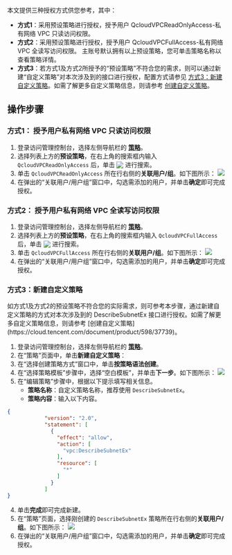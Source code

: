 
本文提供三种授权方式供您参考，其中：
- **方式1**：采用预设策略进行授权，授予用户 QcloudVPCReadOnlyAccess-私有网络 VPC 只读访问权限。
- **方式2**：采用预设策略进行授权，授予用户 QcloudVPCFullAccess-私有网络 VPC 全读写访问权限。
主账号默认拥有以上预设策略，您可单击策略名称以查看策略详情。
- **方式3**：若方式1及方式2所授予的“预设策略”不符合您的需求，则可以通过新建“自定义策略”对本次涉及到的接口进行授权，配置方式请参见 [方式3：新建自定义策略](#type3)。如需了解更多自定义策略信息，则请参考 [创建自定义策略](https://cloud.tencent.com/document/product/598/37739)。

## 操作步骤

### 方式1： 授予用户私有网络 VPC 只读访问权限
1. 登录访问管理控制台，选择左侧导航栏的 **[策略](https://console.cloud.tencent.com/cam/policy)**。
2. 选择列表上方的**预设策略**，在右上角的搜索框内输入 `QcloudVPCReadOnlyAccess` 后，单击 <img src="https://main.qcloudimg.com/raw/bc0a065148f0e50a739e17f4f238ae37.png" style="margin:-3px 0px"> 进行搜索。
3. 单击 `QcloudVPCReadOnlyAccess` 所在行右侧的**关联用户/组**。如下图所示：
![](https://main.qcloudimg.com/raw/4e92e7a1f1266b7e9d5901a3bd3205ad.png)
4. 在弹出的“关联用户/用户组”窗口中，勾选需添加的用户，并单击**确定**即可完成授权。

### 方式2： 授予用户私有网络 VPC 全读写访问权限
1. 登录访问管理控制台，选择左侧导航栏的 **[策略](https://console.cloud.tencent.com/cam/policy)**。
2. 选择列表上方的**预设策略**，在右上角的搜索框内输入 `QcloudVPCFullAccess` 后，单击 <img src="https://main.qcloudimg.com/raw/bc0a065148f0e50a739e17f4f238ae37.png" style="margin:-3px 0px"> 进行搜索。
3. 单击 `QcloudVPCFullAccess` 所在行右侧的**关联用户/组**。如下图所示：
![](https://main.qcloudimg.com/raw/3785b599b78659f23da6e8ec66d66007.png)
4. 在弹出的“关联用户/用户组”窗口中，勾选需添加的用户，并单击**确定**即可完成授权。

### 方式3：新建自定义策略[](id:type3)

<dx-alert infotype="explain" title="">
如方式1及方式2的预设策略不符合您的实际需求，则可参考本步骤，通过新建自定义策略的方式对本次涉及到的 DescribeSubnetEx 接口进行授权。如需了解更多自定义策略信息，则请参考 [创建自定义策略](https://cloud.tencent.com/document/product/598/37739)。
</dx-alert>



1. 登录访问管理控制台，选择左侧导航栏的 **[策略](https://console.cloud.tencent.com/cam/policy)**。
2. 在“策略”页面中，单击**新建自定义策略**：
 1. 在“选择创建策略方式”窗口中，单击**按策略语法创建**。
 2. 在“选择策略模板”步骤中，选择“空白模板”，并单击**下一步**。如下图所示：
![](https://main.qcloudimg.com/raw/f173f35fae6e87849ba72f00941156ea.png)
 3. 在“编辑策略”步骤中，根据以下提示填写相关信息。
	   - **策略名称**：自定义策略名称，推荐使用 `DescribeSubnetEx`。
	   - **策略内容**：输入以下内容。
```json
{
            "version": "2.0",
            "statement": [
              {
                "effect": "allow",
                "action": [
                  "vpc:DescribeSubnetEx"
                ],
                "resource": [
                  "*"
                ]
              }
            ]
}
```
 4. 单击**完成**即可完成新建。	 
3. 在“策略”页面，选择刚创建的 `DescribeSubnetEx` 策略所在行右侧的**关联用户/组**。如下图所示：
![](https://main.qcloudimg.com/raw/7eeba36965c3986475b3805da4eb455e.png)
4. 在弹出的“关联用户/用户组”窗口中，勾选需添加的用户，并单击**确定**即可完成授权。

